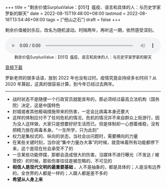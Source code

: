 +++
title = "剩余价值SurplusValue：【051】瘟疫、语言和具体的人：与历史学家罗新的聊天"
date = 2022-08-15T19:48:00+08:00
lastmod = 2022-08-18T13:54:46+08:00
tags = ["他山之石"]
draft = false
+++

剩余价值被封杀后，改名为随机波动。时隔两年，再听这一期，依然感受深刻。

<figure style="margin: 0;">
  <audio controls src="/audios/surplus-value-051.mp3" style="width: 100%;">Your browser does not support the <code>audio</code> element.</audio>
  <figcaption style="color: var(--color-contrast-medium); text-align: center; font-size: 90%;">剩余价值SurplusValue：【051】瘟疫、语言和具体的人：与历史学家罗新的聊天</figcaption>
</figure>

<a style="word-break: keep-all;" href="/audios/surplus-value-051.mp3" download="剩余价值SurplusValue：【051】瘟疫、语言和具体的人：与历史学家罗新的聊天.mp3">音频下载</a>

罗新老师的很多话语，放到 2022 年也没有过时。疫情究竟会持续多长时间？从 2020 年算起，这真的很容易计算，到今年已经过去两年。

---

-   战时状态不是随便一个行政官员就能宣布的，那必须经过最高立法机构（国务院）决定，这是中国特色
-   封城或者其他极端措施带来的伤害，一定会比病毒本身还要大
-   这样的体制应付不了任何危机的情况，危机的情况并不来自群众上街游行，因为没人这样做，大家只是想要好好生活而已。但是体制却一心想着维稳，没有把精力放在病毒本身。“一生所学，只为此刻”
-   权力是集权式的、纵向的状态，当社会出问题时，需要横向的力量
-   在某些关键时刻，当你说“集中力量办大事”的时候，就意味着所有功能都停下来，这个是现在社会承受不了的
-   一旦某些功能停摆，那都会造成很大的伤害。当媒体不进行曝光（不发达 / 被管控）的时候，那些伤害往往是被忽略的、不可见的
-   **相信人是现代文明的最重要基础** 。人不是抽象的，都是具体的；人是没有边界的，全世界的人都是一样的；人跟人都是差不多的
-   **希望从人身上来**